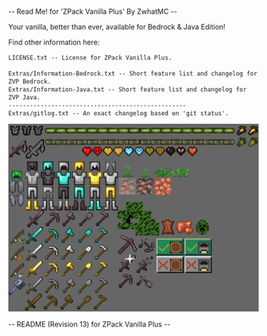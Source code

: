 -- Read Me! for 'ZPack Vanilla Plus' By ZwhatMC --


Your vanilla, better than ever, available for Bedrock & Java Edition!

Find other information here:

    LICENSE.txt -- License for ZPack Vanilla Plus.
    
	Extras/Information-Bedrock.txt -- Short feature list and changelog for ZVP Bedrock.
    Extras/Information-Java.txt -- Short feature list and changelog for ZVP Java.
	--------------------------------------------------
	Extras/gitlog.txt -- An exact changelog based on 'git status'.



![Texture Sheet](https://raw.githubusercontent.com/ZwhatMC/readme.images/refs/heads/main/zpack-vanilla-plus/spriteSheet/ZPP-TextureSheet.png)

-- README (Revision 13) for ZPack Vanilla Plus --
